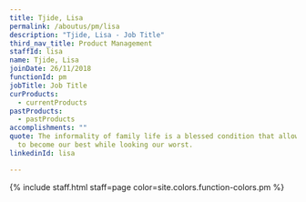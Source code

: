 ```yaml
---
title: Tjide, Lisa
permalink: /aboutus/pm/lisa
description: "Tjide, Lisa - Job Title"
third_nav_title: Product Management
staffId: lisa
name: Tjide, Lisa
joinDate: 26/11/2018
functionId: pm
jobTitle: Job Title
curProducts:
  - currentProducts
pastProducts:
  - pastProducts
accomplishments: ""
quote: The informality of family life is a blessed condition that allows us all
  to become our best while looking our worst.
linkedinId: lisa

---
```


{% include staff.html staff=page color=site.colors.function-colors.pm %}
